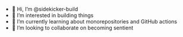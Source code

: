 - 👋 Hi, I’m @sidekicker-build
- 👀 I’m interested in building things
- 🌱 I’m currently learning about monorepositories and GitHub actions
- 💞️ I’m looking to collaborate on becoming sentient

<!---
sidekicker-build/sidekicker-build is a ✨ special ✨ repository because its `README.md` (this file) appears on your GitHub profile.
You can click the Preview link to take a look at your changes.
--->
